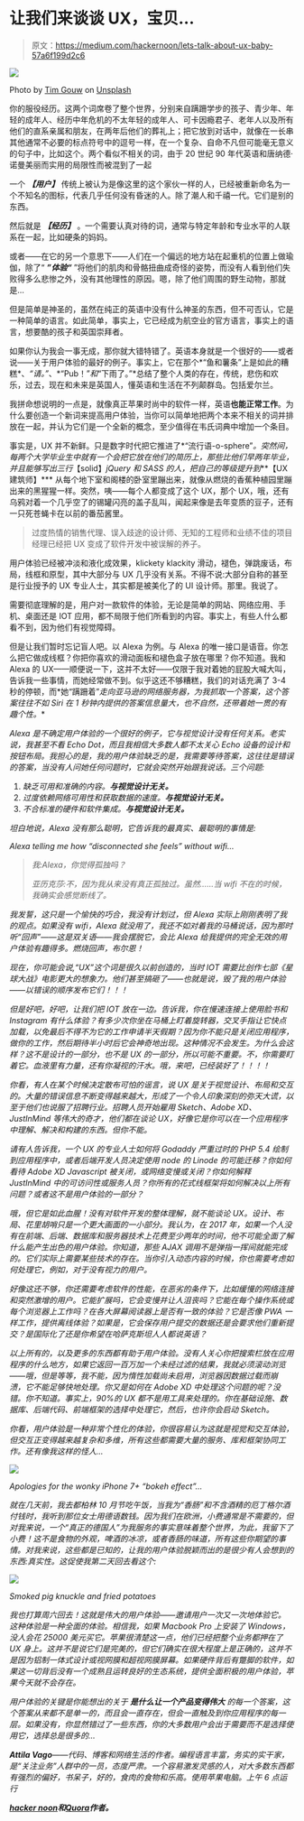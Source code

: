 # 让我们来谈谈 UX，宝贝…

> 原文：<https://medium.com/hackernoon/lets-talk-about-ux-baby-57a6f199d2c6>

![](img/b7261e590bab947530d32e6584e6c95f.png)

Photo by [Tim Gouw](https://unsplash.com/@punttim?utm_source=medium&utm_medium=referral) on [Unsplash](https://unsplash.com?utm_source=medium&utm_medium=referral)

你的服役经历。这两个词席卷了整个世界，分别来自蹒跚学步的孩子、青少年、年轻的成年人、经历中年危机的不太年轻的成年人、可卡因瘾君子、老年人以及所有他们的直系亲属和朋友，在两年后他们的葬礼上；把它放到对话中，就像在一长串其他通常不必要的标点符号中的逗号一样，在一个复杂、自命不凡但可能毫无意义的句子中，比如这个。两个看似不相关的词，由于 20 世纪 90 年代英语和唐纳德·诺曼美丽而实用的局限性而被混到了一起

一个 ***【用户】*** 传统上被认为是像这里的这个家伙一样的人，已经被重新命名为一个不知名的图标，代表几乎任何没有昏迷的人。除了潮人和千禧一代。它们是别的东西。

然后就是 ***【经历】*** 。一个需要认真对待的词，通常与特定年龄和专业水平的人联系在一起，比如硬条的妈妈。

或者——在它的另一个意思下——人们在一个偏远的地方站在起重机的位置上做瑜伽，除了“ ***”体验“*** ”将他们的肌肉和骨骼扭曲成奇怪的姿势，而没有人看到他们失败得多么悲惨之外，没有其他理性的原因。嗯，除了他们周围的野生动物，那就是…

但是简单是神圣的，虽然在纯正的英语中没有什么神圣的东西，但不可否认，它是一种简单的语言。如此简单，事实上，它已经成为航空业的官方语言，事实上的语言，想要酷的孩子和英国崇拜者。

如果你认为我会一事无成，那你就大错特错了。英语本身就是一个很好的——或者说——关于用户体验的最好的例子。事实上，它在那个*“鱼和薯条”上是如此的糟糕*、*“请。”*、*“Pub！”*和*“下雨了。”*总结了整个人类的存在，传统，悲伤和欢乐，过去，现在和未来是英国人，懂英语和生活在不列颠群岛。包括爱尔兰。

我拼命想说明的一点是，就像真正苹果时尚中的软件一样，英语**也能正常工作**。为什么要创造一个新词来提高用户体验，当你可以简单地把两个本来不相关的词并排放在一起，并认为它们是一个全新的概念，至少值得在韦氏词典中增加一个条目。

事实是，UX 并不新鲜。只是数字时代把它推进了*“流行语-o-sphere”*。突然间，每两个大学毕业生中就有一个会把它放在他们的简历上，那些比他们早两年毕业，并且能够写出三行*【solid】*jQuery 和 SASS 的人，把自己的等级提升到***【UX 建筑师】*** 从每个地下室和阁楼的卧室里蹦出来，就像从燃烧的香蕉种植园里蹦出来的黑猩猩一样。突然，咦——每个人都变成了这个 UX，那个 UX，哦，还有乌鸦对着一个几乎空了的锡罐闪亮的盖子乱叫，闻起来像是去年变质的豆子，还有一只死苍蝇卡在以前的番茄酱里。

> 过度热情的销售代理、误入歧途的设计师、无知的工程师和业绩不佳的项目经理已经把 UX 变成了软件开发中被误解的养子。

用户体验已经被冲淡和液化成效果，klickety klackity 滑动，褪色，弹跳废话，布局，线框和原型，其中大部分与 UX 几乎没有关系。不得不说:大部分自称的甚至是行业授予的 UX 专业人士，其实都是被美化了的 UI 设计师。那里。我说了。

需要彻底理解的是，用户对一款软件的体验，无论是简单的网站、网络应用、手机、桌面还是 IOT 应用，都不局限于他们所看到的内容。事实上，有些人什么都看不到，因为他们有视觉障碍。

但是让我们暂时忘记盲人吧。以 Alexa 为例。与 Alexa 的唯一接口是语音。你怎么把它做成线框？你把你喜欢的滑动面板和褪色盒子放在哪里？你不知道。我和 Alexa 的 UX——顺便说一下，这并不太好——仅限于我对着她的屁股大喊大叫，告诉我一些事情，而她经常做不到。似乎这还不够糟糕，我们的对话充满了 3-4 秒的停顿，而*她“蹒跚着”*走向亚马逊的网络服务器，为我抓取一个答案，这个答案往往不如 Siri 在 1 秒钟内提供的答案信息量大，也不自然，还带着她一贯的有趣个性。**

*Alexa 是不确定用户体验的一个很好的例子，它与视觉设计没有任何关系。老实说，我甚至不看 Echo Dot，而且我相信大多数人都不太关心 Echo 设备的设计和按钮布局。我担心的是，我的用户体验缺乏的是，我需要等待答案，这往往是错误的答案，当没有人问她任何问题时，它就会突然开始跟我说话。三个问题:*

1.  *缺乏可用和准确的内容。**与视觉设计无关。***
2.  *过度依赖网络可用性和获取数据的速度。**与视觉设计无关。***
3.  *不合标准的硬件和软件集成。**与视觉设计无关。***

*坦白地说，Alexa 没有那么聪明，它告诉我的最真实、最聪明的事情是:*

*Alexa telling me how “disconnected she feels” without wifi…*

> *我:Alexa，你觉得孤独吗？*
> 
> *亚历克莎:不，因为我从来没有真正孤独过。虽然……当 wifi 不在的时候，我确实会感觉断线了。*

*我发誓，这只是一个愉快的巧合，我没有计划过，但 Alexa 实际上刚刚表明了我的观点。如果没有 wifi，Alexa 就没用了，我还不如对着我的马桶说话，因为那时听“回声”——这是双关语——我会摆脱它，会比 Alexa 给我提供的完全无效的用户体验有趣得多。燃烧回声，布尔恩！*

*现在，你可能会说,“UX”这个词是很久以前创造的，当时 IOT 需要比创作七部《星球大战》电影更大的想象力。他们甚至搞砸了——也就是说，毁了我的用户体验——以错误的顺序发布它们！！！*

*但是好吧，好吧，让我们把 IOT 放在一边。告诉我，你在慢速连接上使用脸书和 Instagram 有什么体验？有多少次你坐在马桶上盯着旋转器，交叉手指让它快点加载，以免最后不得不为它的工作申请半天假期？因为你不能只是关闭应用程序，做你的工作，然后期待半小时后它会神奇地出现。这种情况不会发生。为什么会这样？这不是设计的一部分，也不是 UX 的一部分，所以可能不重要。不，你需要盯着它。血液里有力量，还有你凝视的汗水。哦，来吧，已经装好了！！！！*

*你看，有人在某个时候决定散布可怕的谣言，说 UX 是关于视觉设计、布局和交互的。大量的错误信息不断变得越来越大，形成了一个令人印象深刻的弥天大谎，以至于他们也说服了招聘行业。招聘人员开始雇用 Sketch、Adobe XD、JustInMind 等伟大的奇才，他们都在谈论 UX，好像它是你可以在一个应用程序中理解、解决和构建的东西。但你不能。*

*请有人告诉我，一个 UX 的专业人士如何将 Godaddy 严重过时的 PHP 5.4 绘制到应用程序中，或者后端开发人员决定使用 node 的 Linode 的可能迁移？你如何看待 Adobe XD Javascript 被关闭，或网络变慢或关闭？你如何解释 JustInMind 中的可访问性或服务人员？你所有的花式线框架将如何解决以上所有问题？或者这不是用户体验的一部分？*

*哦，但它是如此血腥！没有对软件开发的整体理解，就不能谈论 UX。设计、布局、花里胡哨只是一个更大画面的一小部分。我认为，在 2017 年，如果一个人没有在前端、后端、数据库和服务器技术上花费至少两年的时间，他不可能全面了解什么能产生出色的用户体验。你知道，那些 AJAX 调用不是弹指一挥间就能完成的。它们实际上需要某些技术的存在。当你引入动态内容的时候，你也需要考虑如何处理它，例如，对于没有视力的用户。*

*好像这还不够，你还需要考虑软件的性能，在恶劣的条件下，比如缓慢的网络连接和突然激增的用户。它能扩展吗，它会变慢并让人沮丧吗？它能在每个操作系统或每个浏览器上工作吗？在各大屏幕阅读器上是否有一致的体验？它是否像 PWA 一样工作，提供离线体验？如果是，它会保存用户提交的数据还是会要求他们重新提交？是国际化了还是你希望在哈萨克斯坦人人都说英语？*

*以上所有的，以及更多的东西都有助于用户体验。没有人关心你把搜索栏放在应用程序的什么地方，如果它返回一百万加一个未经过滤的结果，我就必须滚动浏览——哦，但是等等，我不能，因为惰性加载尚未启用，浏览器因数据过载而崩溃，它不能足够快地处理。你又是如何在 Adobe XD 中处理这个问题的呢？没错。你不知道。事实上，90%的 UX 都不是用工具来处理的。你在基础设施、数据库、后端代码、前端框架的选择中处理它，然后，也许你会启动 Sketch。*

*你看，用户体验是一种非常个性化的体验，你很容易认为这就是视觉和交互体验，但交互正变得越来越复杂和多维，所有这些都需要大量的服务、库和框架协同工作。还有像我这样的怪人…*

*![](img/0fead9dcc00341185cd98e94f7444450.png)*

*Apologies for the wonky iPhone 7+ “bokeh effect”…*

*就在几天前，我去都柏林 10 月节吃午饭，当我为“香肠”和不含酒精的厄丁格尔酒付钱时，我听到那位女士用德语数钱。因为我们在欧洲，小费通常是不需要的，但对我来说，一个“真正的德国人”为我服务的事实意味着整个世界，为此，我留下了小费！这不是食物的外观，啤酒的冰凉，或者香肠的味道，所有这些你期望的事情。对我来说，这些都是已知的，让我的用户体验脱颖而出的是很少有人会想到的东西:真实性。这促使我第二天回去看这个:*

*![](img/a50dcfb29e3ae520336cf6833682149b.png)*

*Smoked pig knuckle and fried potatoes*

*我也打算周六回去！这就是伟大的用户体验——邀请用户一次又一次地体验它。这种体验是一种全面的体验。相信我，如果 Macbook Pro 上安装了 Windows，没人会花 25000 美元买它。苹果很清楚这一点，他们已经把整个业务都押在了 UX 身上。这并不是说它们是完美的，但它们确实在很大程度上是正确的，这并不是因为铝制一体式设计或视网膜和超视网膜屏幕。如果硬件背后有蹩脚的软件，如果这一切背后没有一个成熟且运转良好的生态系统，提供全面积极的用户体验，苹果今天就不会存在。*

*用户体验的关键是你能想出的关于 ***是什么让一个产品变得伟大*** 的每一个答案，这个答案从来都不是单一的，而且会一直存在，但会一直触及到你应用程序的每一层。如果没有，你显然错过了一些东西，你的大多数用户会出于需要而不是选择使用它，选择总是很多的…*

***Attila Vago**——*代码、博客和网络生活的作者。编程语言丰富，务实的实干家，是“关注业务”人群中的一员，态度严肃。一个容易激发灵感的人，对大多数东西都有强烈的偏好，书呆子，好的，食肉的食物和乐高。使用苹果电脑。上午 6 点运行**

*[**hacker noon**](https://hackernoon.com/coding-has-become-a-pop-culture-939100f84b0c)**和**[**Quora**](https://www.quora.com/profile/Attila-V%C3%A1g%C3%B3)**作者。***